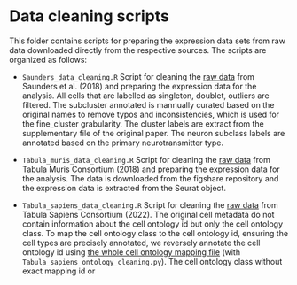 # Data cleaning scripts
This folder contains scripts for preparing the expression data sets from raw data downloaded directly from the respective sources. The scripts are organized as follows:

- `Saunders_data_cleaning.R` Script for cleaning the [raw data](http://dropviz.org/) from Saunders et al. (2018) and preparing the expression data for the analysis. All cells that are labelled as singleton, doublet, outliers are filtered. The subcluster annotated is mannually curated based on the original names to remove typos and inconsistencies, which is used for the fine_cluster grabularity. The cluster labels are extract from the supplementary file of the original paper. The neuron subclass labels are annotated based on the primary neurotransmitter type.

- `Tabula_muris_data_cleaning.R` Script for cleaning the [raw data](https://figshare.com/projects/Tabula_Muris_Transcriptomic_characterization_of_20_organs_and_tissues_from_Mus_musculus_at_single_cell_resolution/27733) from Tabula Muris Consortium (2018) and preparing the expression data for the analysis. The data is downloaded from the figshare repository and the expression data is extracted from the Seurat object.

- `Tabula_sapiens_data_cleaning.R` Script for cleaning the [raw data](https://figshare.com/projects/Tabula_Sapiens/100973) from Tabula Sapiens Consortium (2022). The original cell metadata do not contain information about the cell ontology id but only the cell ontology class. To map the cell ontology class to the cell ontology id, ensuring the cell types are precisely annotated, we reversely annotate the cell ontology id using [the whole cell ontology mapping file](https://obofoundry.org/ontology/cl.html) (with `Tabula_sapiens_ontology_cleaning.py`). The cell ontology class without exact mapping id or 